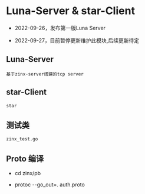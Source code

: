 # Luna-Server & star-Client

* 2022-09-26，发布第一版Luna Server

* 2022-09-27，目前暂停更新维护此模块,后续更新待定

## Luna-Server

`基于zinx-server搭建的tcp server`

## star-Client

`star`

## 测试类

`zinx_test.go`

## Proto 编译

* cd zinx/pb

* protoc --go_out=. auth.proto
